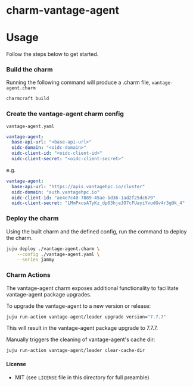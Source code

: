 # charm-vantage-agent

# Usage

Follow the steps below to get started.

### Build the charm

Running the following command will produce a .charm file, `vantage-agent.charm`

```bash
charmcraft build
```

### Create the vantage-agent charm config

`vantage-agent.yaml`

```yaml
vantage-agent:
  base-api-url: "<base-api-url>"
  oidc-domain: "<oidc-domain>"
  oidc-client-id: "<oidc-client-id>"
  oidc-client-secret: "<oidc-client-secret>"
```

e.g.

```yaml
vantage-agent:
  base-api-url: "https://apis.vantagehpc.io/cluster"
  oidc-domain: "auth.vantagehpc.io"
  oidc-client-id: "ae4e7c40-7889-45ae-bd36-1ad2f25dc679"
  oidc-client-secret: "LMmPxusATyKz_dp63hjeJO7cFUayiYvudGv4r3gUk_4"
```

### Deploy the charm

Using the built charm and the defined config, run the command to deploy the charm.

```bash
juju deploy ./vantage-agent.charm \
    --config ./vantage-agent.yaml \
    --series jammy
```

### Charm Actions

The vantage-agent charm exposes additional functionality to facilitate vantage-agent
package upgrades.

To upgrade the vantage-agent to a new version or release:

```bash
juju run-action vantage-agent/leader upgrade version="7.7.7"
```

This will result in the vantage-agent package upgrade to 7.7.7.

Manually triggers the cleaning of vantage-agent's cache dir:

```bash
juju run-action vantage-agent/leader clear-cache-dir
```

#### License

* MIT (see `LICENSE` file in this directory for full preamble)